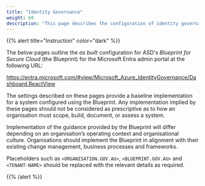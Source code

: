 ```yaml
---
title: "Identity Governance"
weight: 60
description: "This page describes the configuration of identity governance within Microsoft Entra ID associated with systems built according to the guidance provided by ASD's Blueprint for Secure Cloud."
---
```


{{% alert title="Instruction" color="dark" %}}

The below pages outline the _as built_ configuration for ASD's _Blueprint for Secure Cloud_ (the Blueprint) for the Microsoft Entra admin portal at the following URL:

<https://entra.microsoft.com/#view/Microsoft_Azure_IdentityGovernance/Dashboard.ReactView>

The settings described on these pages provide a baseline implementation for a system configured using the Blueprint. Any implementation implied by these pages should not be considered as prescriptive as to how an organisation must scope, build, document, or assess a system.

Implementation of the guidance provided by the Blueprint will differ depending on an organisation’s operating context and organisational culture. Organisations should implement the Blueprint in alignment with their existing change management, business processes and frameworks.

Placeholders such as `<ORGANISATION.GOV.AU>`, `<BLUEPRINT.GOV.AU>` and `<TENANT-NAME>` should be replaced with the relevant details as required.

{{% /alert %}}
